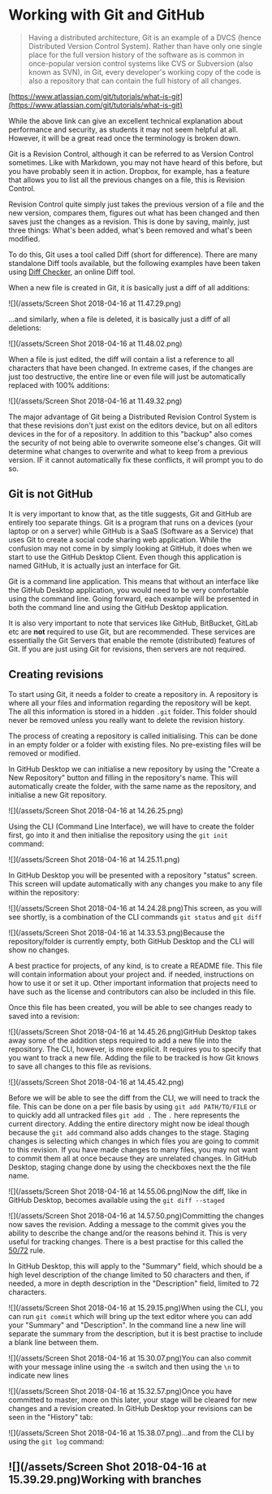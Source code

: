 # Working with Git and GitHub

> Having a distributed architecture, Git is an example of a DVCS \(hence Distributed Version Control System\). Rather than have only one single place for the full version history of the software as is common in once-popular version control systems like CVS or Subversion \(also known as SVN\), in Git, every developer's working copy of the code is also a repository that can contain the full history of all changes.

[https://www.atlassian.com/git/tutorials/what-is-git](https://www.atlassian.com/git/tutorials/what-is-git)

While the above link can give an excellent technical explanation about performance and security, as students it may not seem helpful at all. However, it will be a great read once the terminology is broken down.

Git is a Revision Control, although it can be referred to as Version Control sometimes. Like with Markdown, you may not have heard of this before, but you have probably seen it in action. Dropbox, for example, has a feature that allows you to list all the previous changes on a file, this is Revision Control.

Revision Control quite simply just takes the previous version of a file and the new version, compares them, figures out what has been changed and then saves just the changes as a revision. This is done by saving, mainly, just three things: What's been added, what's been removed and what's been modified.

To do this, Git uses a tool called Diff \(short for difference\). There are many standalone Diff tools available, but the following examples have been taken using [Diff Checker](https://www.diffchecker.com/diff), an online Diff tool.

When a new file is created in Git, it is basically just a diff of all additions:

![](/assets/Screen Shot 2018-04-16 at 11.47.29.png)

...and similarly, when a file is deleted, it is basically just a diff of all deletions:

![](/assets/Screen Shot 2018-04-16 at 11.48.02.png)

When a file is just edited, the diff will contain a list a reference to all characters that have been changed. In extreme cases, if the changes are just too destructive, the entire line or even file will just be automatically replaced with 100% additions:

![](/assets/Screen Shot 2018-04-16 at 11.49.32.png)

The major advantage of Git being a Distributed Revision Control System is that these revisions don't just exist on the editors device, but on all editors devices in the for of a repository. In addition to this "backup" also comes the security of not being able to overwrite someone else's changes. Git will determine what changes to overwrite and what to keep from a previous version. IF it cannot automatically fix these conflicts, it will prompt you to do so.

## Git is not GitHub

It is very important to know that, as the title suggests, Git and GitHub are entirely too separate things. Git is a program that runs on a devices \(your laptop or on a server\) while GitHub is a SaaS \(Software as a Service\) that uses Git to create a social code sharing web application. While the confusion may not come in by simply looking at GitHub, it does when we start to use the GitHub Desktop Client. Even though this application is named GitHub, it is actually just an interface for Git.

Git is a command line application. This means that without an interface like the GitHub Desktop application, you would need to be very comfortable using the command line. Going forward, each example will be presented in both the command line and using the GitHub Desktop application.

It is also very important to note that services like GitHub, BitBucket, GitLab etc are **not** required to use Git, but are recommended. These services are essentially the Git Servers that enable the remote \(distributed\) features of Git. If you are just using Git for revisions, then servers are not required.

## Creating revisions

To start using Git, it needs a folder to create a repository in. A repository is where all your files and information regarding the repository will be kept. The all this information is stored in a hidden `.git` folder. This folder should never be removed unless you really want to delete the revision history.

The process of creating a repository is called initialising. This can be done in an empty folder or a folder with existing files. No pre-existing files will be removed or modified.

In GitHub Desktop we can initialise a new repository by using the "Create a New Repository" button and filling in the repository's name. This will automatically create the folder, with the same name as the repository, and initialise a new Git repository.

![](/assets/Screen Shot 2018-04-16 at 14.26.25.png)

Using the CLI \(Command Line Interface\), we will have to create the folder first, go into it and then initialise the repository using the `git init` command:

![](/assets/Screen Shot 2018-04-16 at 14.25.11.png)

In GitHub Desktop you will be presented with a repository "status" screen. This screen will update automatically with any changes you make to any file within the repository:

![](/assets/Screen Shot 2018-04-16 at 14.24.28.png)This screen, as you will see shortly, is a combination of the CLI commands `git status` and `git diff`

![](/assets/Screen Shot 2018-04-16 at 14.33.53.png)Because the repository/folder is currently empty, both GitHub Desktop and the CLI will show no changes.

A best practice for projects, of any kind, is to create a README file. This file will contain information about your project and. if needed, instructions on how to use it or set it up. Other important information that projects need to have such as the license and contributors can also be included in this file.

Once this file has been created, you will be able to see changes ready to saved into a revision:

![](/assets/Screen Shot 2018-04-16 at 14.45.26.png)GitHub Desktop takes away some of the addition steps required to add a new file into the repository. The CLI, however, is more explicit. It requires you to specify that you want to track a new file. Adding the file to be tracked is how Git knows to save all changes to this file as revisions.

![](/assets/Screen Shot 2018-04-16 at 14.45.42.png)

Before we will be able to see the diff from the CLI, we will need to track the file. This can be done on a per file basis by using `git add PATH/TO/FILE` or to quickly add all untracked files `git add .` The `.` here represents the current directory. Adding the entire directory might now be ideal though because the `git add` command also adds changes to the stage. Staging changes is selecting which changes in which files you are going to commit to this revision. If you have made changes to many files, you may not want to commit them all at once because they are unrelated changes. In GitHub Desktop, staging change done by using the checkboxes next the the file name.

![](/assets/Screen Shot 2018-04-16 at 14.55.06.png)Now the diff, like in GitHub Desktop, becomes available using the `git diff --staged`

![](/assets/Screen Shot 2018-04-16 at 14.57.50.png)Committing the changes now saves the revision. Adding a message to the commit gives you the ability to describe the change and/or the reasons behind it. This is very useful for tracking changes. There is a best practise for this called the [50/72](https://medium.com/@preslavrachev/what-s-with-the-50-72-rule-8a906f61f09c) rule.

In GitHub Desktop, this will apply to the "Summary" field, which should be a high level description of the change limited to 50 characters and then, if needed, a more in depth description in the "Description" field, limited to 72 characters.

![](/assets/Screen Shot 2018-04-16 at 15.29.15.png)When using the CLI, you can run `git commit` which will bring up the text editor where you can add your "Summary" and "Description". In the command line a new line will separate the summary from the description, but it is best practise to include a blank line between them.

![](/assets/Screen Shot 2018-04-16 at 15.30.07.png)You can also commit with your message inline using the `-m` switch and then using the `\n` to indicate new lines

![](/assets/Screen Shot 2018-04-16 at 15.32.57.png)Once you have committed to master, more on this later, your stage will be cleared for new changes and a revision created. In GitHub Desktop your revisions can be seen in the "History" tab:

![](/assets/Screen Shot 2018-04-16 at 15.38.07.png)...and from the CLI by using the `git log` command:

## ![](/assets/Screen Shot 2018-04-16 at 15.39.29.png)Working with branches



